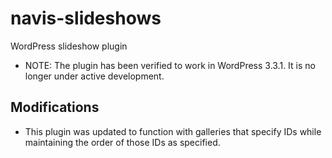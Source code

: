 navis-slideshows
================

WordPress slideshow plugin 

* NOTE: The plugin has been verified to work in WordPress 3.3.1. It is no longer under active development.

## Modifications

* This plugin was updated to function with galleries that specify IDs while maintaining the order of those IDs as specified.
